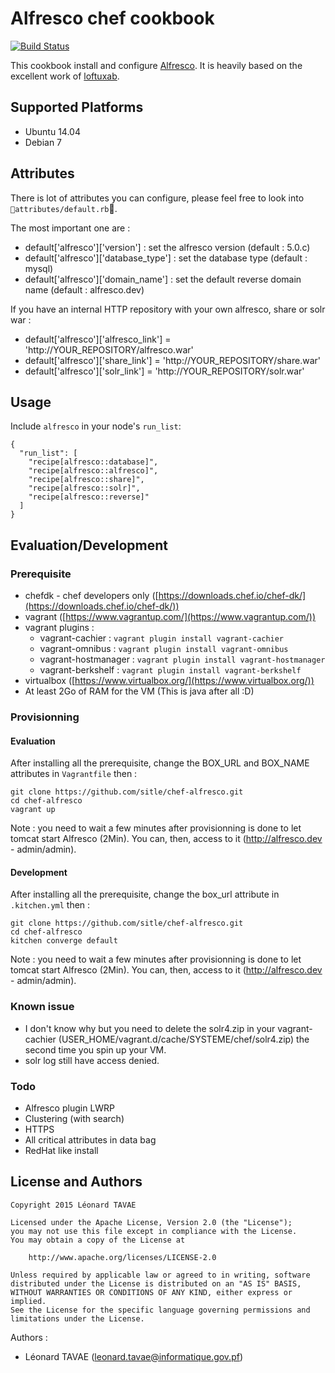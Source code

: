 # Alfresco chef cookbook

[![Build
Status](https://travis-ci.org/sitle/chef-alfresco.svg?branch=develop)](https://travis-ci.org/sitle/chef-alfresco)

This cookbook install and configure [Alfresco](http://www.alfresco.com/). It is heavily based on the excellent work of [loftuxab](https://github.com/loftuxab/alfresco-ubuntu-install).


## Supported Platforms

* Ubuntu 14.04
* Debian 7

## Attributes

There is lot of attributes you can configure, please feel free to look into ```attributes/default.rb```.

The most important one are :

* default['alfresco']['version'] : set the alfresco version (default : 5.0.c)
* default['alfresco']['database_type'] : set the database type (default : mysql)
* default['alfresco']['domain_name'] : set the default reverse domain name (default : alfresco.dev)

If you have an internal HTTP repository with your own alfresco, share or solr war :

* default['alfresco']['alfresco_link'] = 'http://YOUR_REPOSITORY/alfresco.war'
* default['alfresco']['share_link'] = 'http://YOUR_REPOSITORY/share.war'
* default['alfresco']['solr_link'] = 'http://YOUR_REPOSITORY/solr.war'

## Usage

Include `alfresco` in your node's `run_list`:

```
{
  "run_list": [
    "recipe[alfresco::database]",
    "recipe[alfresco::alfresco]",
    "recipe[alfresco::share]",
    "recipe[alfresco::solr]",
    "recipe[alfresco::reverse]"
  ]
}
```

## Evaluation/Development

### Prerequisite

* chefdk - chef developers only ([https://downloads.chef.io/chef-dk/](https://downloads.chef.io/chef-dk/))
* vagrant ([https://www.vagrantup.com/](https://www.vagrantup.com/))
* vagrant plugins :
  * vagrant-cachier : ```vagrant plugin install vagrant-cachier```
  * vagrant-omnibus : ```vagrant plugin install vagrant-omnibus```
  * vagrant-hostmanager : ```vagrant plugin install vagrant-hostmanager```
  * vagrant-berkshelf : ```vagrant plugin install vagrant-berkshelf```
* virtualbox ([https://www.virtualbox.org/](https://www.virtualbox.org/))
* At least 2Go of RAM for the VM (This is java after all :D)

### Provisionning

#### Evaluation

After installing all the prerequisite, change the BOX_URL and BOX_NAME attributes in ```Vagrantfile``` then :

```
git clone https://github.com/sitle/chef-alfresco.git
cd chef-alfresco
vagrant up
```

Note : you need to wait a few minutes after provisionning is done to let tomcat start Alfresco (2Min). You can, then, access to it (http://alfresco.dev - admin/admin).

#### Development

After installing all the prerequisite, change the box_url attribute in ```.kitchen.yml``` then :

```
git clone https://github.com/sitle/chef-alfresco.git
cd chef-alfresco
kitchen converge default
```

Note : you need to wait a few minutes after provisionning is done to let tomcat start Alfresco (2Min). You can, then, access to it (http://alfresco.dev - admin/admin).

### Known issue

* I don't know why but you need to delete the solr4.zip in your vagrant-cachier (USER_HOME/vagrant.d/cache/SYSTEME/chef/solr4.zip) the second time you spin up your VM.
* solr log still have access denied.

### Todo

* Alfresco plugin LWRP
* Clustering (with search)
* HTTPS
* All critical attributes in data bag
* RedHat like install

## License and Authors

```
Copyright 2015 Léonard TAVAE

Licensed under the Apache License, Version 2.0 (the "License");
you may not use this file except in compliance with the License.
You may obtain a copy of the License at

    http://www.apache.org/licenses/LICENSE-2.0

Unless required by applicable law or agreed to in writing, software
distributed under the License is distributed on an "AS IS" BASIS,
WITHOUT WARRANTIES OR CONDITIONS OF ANY KIND, either express or implied.
See the License for the specific language governing permissions and
limitations under the License.
```

Authors :

* Léonard TAVAE (<leonard.tavae@informatique.gov.pf>)
